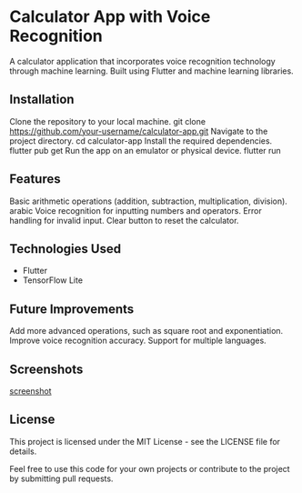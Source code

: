 # Calculator App with Voice Recognition
A calculator application that incorporates voice recognition technology through machine learning. Built using Flutter and machine learning libraries.

## Installation
Clone the repository to your local machine.
git clone https://github.com/your-username/calculator-app.git
Navigate to the project directory.
cd calculator-app
Install the required dependencies.
flutter pub get
Run the app on an emulator or physical device.
flutter run
## Features
Basic arithmetic operations (addition, subtraction, multiplication, division).
arabic Voice recognition for inputting numbers and operators.
Error handling for invalid input.
Clear button to reset the calculator.
## Technologies Used
- Flutter
- TensorFlow Lite
## Future Improvements
Add more advanced operations, such as square root and exponentiation.
Improve voice recognition accuracy.
Support for multiple languages.
## Screenshots
[screenshot](flutter_01.png)
## License
This project is licensed under the MIT License - see the LICENSE file for details.

Feel free to use this code for your own projects or contribute to the project by submitting pull requests.
